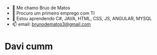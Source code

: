 - 👋 Me chamo Bruo de Matos
- 👀 Procuro um primeiro emprego com TI
- 🌱 Estou aprendendo C#, JAVA, HTML, CSS, JS, ANGULAR, MYSQL
- 📫 email: brunodematos3@gmail.com
<h1>Davi cumm </h1>
